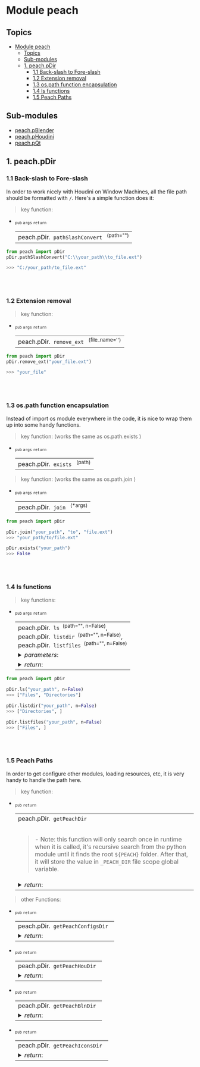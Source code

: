 # Module peach

## Topics
- [Module peach](#module-peach)
  - [Topics](#topics)
  - [Sub-modules](#sub-modules)
  - [1. peach.pDir](#1-peachpdir)
    - [1.1 Back-slash to Fore-slash](#11-back-slash-to-fore-slash)
    - [1.2 Extension removal](#12-extension-removal)
    - [1.3 os.path function encapsulation](#13-ospath-function-encapsulation)
    - [1.4 ls functions](#14-ls-functions)
    - [1.5 Peach Paths](#15-peach-paths)

## Sub-modules
- [peach.pBlender](./pBlender/README.md)
- [peach.pHoudini](./pHoudini/README.md)
- [peach.pQt](./pBlender/README.md)


## 1. peach.pDir
### 1.1 Back-slash to Fore-slash
In order to work nicely with Houdini on Window Machines, all the file path should be formatted with `/`. Here's a simple function does it:

> key function:
- <sub>`pub` `args` `return`</sub>
   <table><tr><td> peach.pDir.<code> pathSlashConvert </code> <sup>(path="")</sup> </td></tr></table>

```python
from peach import pDir
pDir.pathSlashConvert("C:\\your_path\\to_file.ext")

>>> "C:/your_path/to_file.ext"
```

<br><br>
### 1.2 Extension removal
> key function:
- <sub>`pub` `args` `return`</sub>
   <table><tr><td> peach.pDir.<code> remove_ext </code> <sup> (file_name='') </sup> </td></tr></table>

```python
from peach import pDir
pDir.remove_ext("your_file.ext")

>>> "your_file"
```

<br><br>
### 1.3 os.path function encapsulation 
Instead of import os module everywhere in the code, it is nice to wrap them up into some handy functions.
> key function: (works the same as os.path.exists )
- <sub>`pub` `args` `return`</sub>
   <table><tr><td> peach.pDir.<code> exists </code> <sup> (path) </sup> </td></tr></table>

> key function: (works the same as os.path.join )
- <sub>`pub` `args` `return`</sub>
   <table><tr><td> peach.pDir.<code> join </code> <sup> (*args) </sup> </td></tr></table>

```python
from peach import pDir

pDir.join("your_path", "to", "file.ext")
>>> "your_path/to/file.ext"

pDir.exists("your_path")
>>> False
```

<br><br>
### 1.4 ls functions

> key functions:
- <sub>`pub` `args` `return`</sub>
    <table><tr><td> 
    peach.pDir.<code> ls </code><sup>(path="", n=False)</sup>,<br>
    peach.pDir.<code> listdir </code></code><sup>(path="", n=False)</sup>,<br>
    peach.pDir.<code> listfiles </code></code><sup>(path="", n=False)</sup>
    </td></tr>
    <tr><td>
    <details> <summary><i>parameters</i>: </summary>
    - <code>str</code> <b> path </b>  &larr; filepath to scan<br>
    - <code>bool</code> <b> n </b> &larr; true: return <i>names</i>; false: return <i>full path</i> 
    </detials><dv>
    </td></tr>
    <tr><td>
    <details> <summary><i>return</i>: </summary>
    &rarr; <code>list</code> of names/paths,"<code>None</code> if directory not found.
    </detials>
    </td></tr>
    </table>


```python
from peach import pDir

pDir.ls("your_path", n=False)
>>> ["Files", "Directories"]

pDir.listdir("your_path", n=False)
>>> ["Directories", ]

pDir.listfiles("your_path", n=False)
>>> ["Files", ]
```


<br><br>
### 1.5 Peach Paths
In order to get configure other modules, loading resources, etc, it is very handy to handle the path here.

> key function:
- <sub>`pub` `return`</sub>
   <table><tr><td> peach.pDir.<code> getPeachDir </code> 
   <br><br>
    <blockquote> - Note: this function will only search once in runtime when it is called, it's recursive search from the python module until it finds the root <code>${PEACH}</code> folder. After that, it will store the value in <code>_PEACH_DIR</code> file scope global variable.</blockquote>
    </td></tr>
    <tr><td>
    <details> <summary><i>return</i>: </summary>
    &rarr; <code>str</code> "<b>${peach}/</b>"
    </detials></td></tr></table> 


> other Functions: 


- <sub>`pub` `return`</sub>
   <table><tr><td> peach.pDir.<code> getPeachConfigsDir </code>
   </td></tr>
    <tr><td>
    <details> <summary><i>return</i>: </summary>
    &rarr; <code>str</code> "<b>${peach}/config</b>"
    </detials></td></tr></table>
- <sub>`pub` `return`</sub>
   <table><tr><td> peach.pDir.<code> getPeachHouDir </code> 
   </td></tr>
    <tr><td>
    <details> <summary><i>return</i>: </summary>
    &rarr; <code>str</code> "<b>${peach}/pHoudini</b>"
    </detials></td></tr></table>
- <sub>`pub` `return`</sub>
   <table><tr><td> peach.pDir.<code> getPeachBlnDir </code>
   </td></tr>
    <tr><td> 
    <details> <summary><i>return</i>: </summary>
    &rarr; <code>str</code> "<b>${peach}/pBlender</b>"
    </detials>
    </td></tr></table>
- <sub>`pub` `return`</sub>
   <table><tr><td> peach.pDir.<code> getPeachIconsDir </code>
   </td></tr>
    <tr><td>
    <details> <summary><i>return</i>: </summary>
    &rarr; <code>str</code> "<b>${peach}/icons</b>"
    </detials>
    </td></tr></table>


